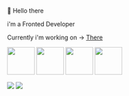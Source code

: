 👋 Hello there

i'm a Fronted Developer

Currently i'm working on -> [There](https://darkmaterial.space)

<!--  Currently i'm working on my portfolio, u can see my projects on [there](https://darkmaterial.space/yz13) -->

<img src="https://github.com/YZ13-ENV/YZ13-ENV/assets/101273441/df42ad3d-eb1b-445e-af1d-85daa71c46a2" width="64">
<img src="https://github.com/YZ13-ENV/YZ13-ENV/assets/101273441/c5f692b8-bab9-4941-9f07-c32f180b6286" width="64">
<img src="https://github.com/YZ13-ENV/YZ13-ENV/assets/101273441/9f1b6990-047f-4cfa-b4eb-4b0dfae92df0" width="64">
<img src="https://github.com/YZ13-ENV/YZ13-ENV/assets/101273441/e790822f-e6b0-4cfe-a6af-2f67ab6835dc" width="64">

![](http://github-profile-summary-cards.vercel.app/api/cards/stats?username=yz13-env&theme=dark)
![](http://github-profile-summary-cards.vercel.app/api/cards/productive-time?username=yz13-env&theme=dark&utcOffset=5)
